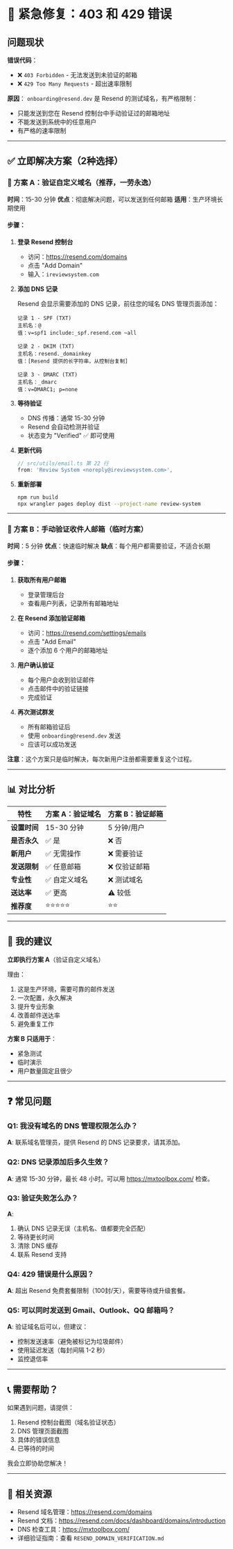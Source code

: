 # 🚨 紧急修复：403 和 429 错误

## 问题现状

**错误代码**：
- ❌ `403 Forbidden` - 无法发送到未验证的邮箱
- ❌ `429 Too Many Requests` - 超出速率限制

**原因**：
`onboarding@resend.dev` 是 Resend 的测试域名，有严格限制：
- 只能发送到您在 Resend 控制台中手动验证过的邮箱地址
- 不能发送到系统中的任意用户
- 有严格的速率限制

---

## ✅ 立即解决方案（2种选择）

### 🎯 方案 A：验证自定义域名（推荐，一劳永逸）

**时间**：15-30 分钟
**优点**：彻底解决问题，可以发送到任何邮箱
**适用**：生产环境长期使用

#### 步骤：

1. **登录 Resend 控制台**
   - 访问：https://resend.com/domains
   - 点击 "Add Domain"
   - 输入：`ireviewsystem.com`

2. **添加 DNS 记录**
   
   Resend 会显示需要添加的 DNS 记录，前往您的域名 DNS 管理页面添加：

   ```
   记录 1 - SPF (TXT)
   主机名：@
   值：v=spf1 include:_spf.resend.com ~all
   
   记录 2 - DKIM (TXT)
   主机名：resend._domainkey
   值：[Resend 提供的长字符串，从控制台复制]
   
   记录 3 - DMARC (TXT)
   主机名：_dmarc
   值：v=DMARC1; p=none
   ```

3. **等待验证**
   - DNS 传播：通常 15-30 分钟
   - Resend 会自动检测并验证
   - 状态变为 "Verified" ✅ 即可使用

4. **更新代码**
   ```typescript
   // src/utils/email.ts 第 22 行
   from: 'Review System <noreply@ireviewsystem.com>',
   ```

5. **重新部署**
   ```bash
   npm run build
   npx wrangler pages deploy dist --project-name review-system
   ```

---

### 🔧 方案 B：手动验证收件人邮箱（临时方案）

**时间**：5 分钟
**优点**：快速临时解决
**缺点**：每个用户都需要验证，不适合长期

#### 步骤：

1. **获取所有用户邮箱**
   - 登录管理后台
   - 查看用户列表，记录所有邮箱地址

2. **在 Resend 添加验证邮箱**
   - 访问：https://resend.com/settings/emails
   - 点击 "Add Email"
   - 逐个添加 6 个用户的邮箱地址

3. **用户确认验证**
   - 每个用户会收到验证邮件
   - 点击邮件中的验证链接
   - 完成验证

4. **再次测试群发**
   - 所有邮箱验证后
   - 使用 `onboarding@resend.dev` 发送
   - 应该可以成功发送

**注意**：这个方案只是临时解决，每次新用户注册都需要重复这个过程。

---

## 📊 对比分析

| 特性 | 方案 A：验证域名 | 方案 B：验证邮箱 |
|------|-----------------|-----------------|
| **设置时间** | 15-30 分钟 | 5 分钟/用户 |
| **是否永久** | ✅ 是 | ❌ 否 |
| **新用户** | ✅ 无需操作 | ❌ 需要验证 |
| **发送限制** | ✅ 任意邮箱 | ❌ 仅验证邮箱 |
| **专业性** | ✅ 自定义域名 | ❌ 测试域名 |
| **送达率** | ✅ 更高 | ⚠️ 较低 |
| **推荐度** | ⭐⭐⭐⭐⭐ | ⭐⭐ |

---

## 🎯 我的建议

**立即执行方案 A**（验证自定义域名）

理由：
1. 这是生产环境，需要可靠的邮件发送
2. 一次配置，永久解决
3. 提升专业形象
4. 改善邮件送达率
5. 避免重复工作

**方案 B 只适用于**：
- 紧急测试
- 临时演示
- 用户数量固定且很少

---

## ❓ 常见问题

### Q1: 我没有域名的 DNS 管理权限怎么办？
**A**: 联系域名管理员，提供 Resend 的 DNS 记录要求，请其添加。

### Q2: DNS 记录添加后多久生效？
**A**: 通常 15-30 分钟，最长 48 小时。可以用 https://mxtoolbox.com/ 检查。

### Q3: 验证失败怎么办？
**A**: 
1. 确认 DNS 记录无误（主机名、值都要完全匹配）
2. 等待更长时间
3. 清除 DNS 缓存
4. 联系 Resend 支持

### Q4: 429 错误是什么原因？
**A**: 超出 Resend 免费套餐限制（100封/天），需要等待或升级套餐。

### Q5: 可以同时发送到 Gmail、Outlook、QQ 邮箱吗？
**A**: 验证域名后可以，但建议：
- 控制发送速率（避免被标记为垃圾邮件）
- 使用延迟发送（每封间隔 1-2 秒）
- 监控退信率

---

## 📞 需要帮助？

如果遇到问题，请提供：
1. Resend 控制台截图（域名验证状态）
2. DNS 管理页面截图
3. 具体的错误信息
4. 已等待的时间

我会立即协助您解决！

---

## 🔗 相关资源

- Resend 域名管理：https://resend.com/domains
- Resend 文档：https://resend.com/docs/dashboard/domains/introduction
- DNS 检查工具：https://mxtoolbox.com/
- 详细验证指南：查看 `RESEND_DOMAIN_VERIFICATION.md`
